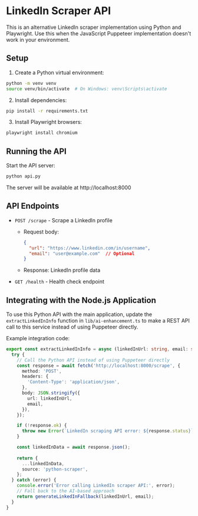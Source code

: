 # LinkedIn Scraper API

This is an alternative LinkedIn scraper implementation using Python and Playwright. Use this when the JavaScript Puppeteer implementation doesn't work in your environment.

## Setup

1. Create a Python virtual environment:
```bash
python -m venv venv
source venv/bin/activate  # On Windows: venv\Scripts\activate
```

2. Install dependencies:
```bash
pip install -r requirements.txt
```

3. Install Playwright browsers:
```bash
playwright install chromium
```

## Running the API

Start the API server:
```bash
python api.py
```

The server will be available at http://localhost:8000

## API Endpoints

- `POST /scrape` - Scrape a LinkedIn profile
  - Request body:
    ```json
    {
      "url": "https://www.linkedin.com/in/username",
      "email": "user@example.com"  // Optional
    }
    ```
  - Response: LinkedIn profile data

- `GET /health` - Health check endpoint

## Integrating with the Node.js Application

To use this Python API with the main application, update the `extractLinkedInInfo` function in `lib/ai-enhancement.ts` to make a REST API call to this service instead of using Puppeteer directly.

Example integration code:
```typescript
export const extractLinkedInInfo = async (linkedInUrl: string, email: string = '') => {
  try {
    // Call the Python API instead of using Puppeteer directly
    const response = await fetch('http://localhost:8000/scrape', {
      method: 'POST',
      headers: {
        'Content-Type': 'application/json',
      },
      body: JSON.stringify({
        url: linkedInUrl,
        email,
      }),
    });

    if (!response.ok) {
      throw new Error(`LinkedIn scraping API error: ${response.status}`);
    }

    const linkedInData = await response.json();
    
    return {
      ...linkedInData,
      source: 'python-scraper',
    };
  } catch (error) {
    console.error('Error calling LinkedIn scraper API:', error);
    // Fall back to the AI-based approach
    return generateLinkedInFallback(linkedInUrl, email);
  }
}
``` 